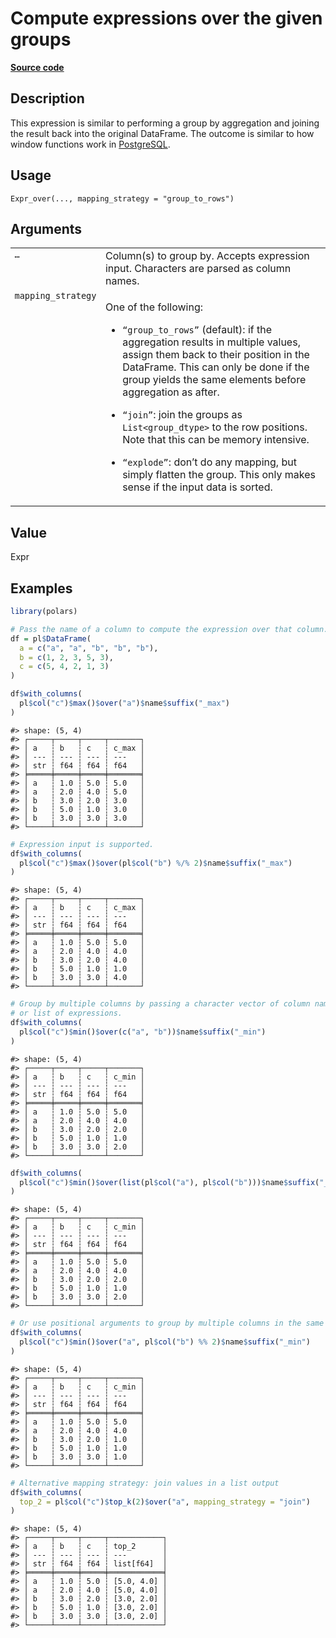 

# Compute expressions over the given groups

[**Source code**](https://github.com/pola-rs/r-polars/tree/741f9cd2614b3302a4d033bcae447425e1b91191/R/expr__expr.R#L1871)

## Description

This expression is similar to performing a group by aggregation and
joining the result back into the original DataFrame. The outcome is
similar to how window functions work in
<a href="https://www.postgresql.org/docs/current/tutorial-window.html">PostgreSQL</a>.

## Usage

<pre><code class='language-R'>Expr_over(..., mapping_strategy = "group_to_rows")
</code></pre>

## Arguments

<table>
<tr>
<td style="white-space: nowrap; font-family: monospace; vertical-align: top">
<code id="Expr_over_:_...">…</code>
</td>
<td>
Column(s) to group by. Accepts expression input. Characters are parsed
as column names.
</td>
</tr>
<tr>
<td style="white-space: nowrap; font-family: monospace; vertical-align: top">
<code id="Expr_over_:_mapping_strategy">mapping_strategy</code>
</td>
<td>

One of the following:

<ul>
<li>

<code>“group_to_rows”</code> (default): if the aggregation results in
multiple values, assign them back to their position in the DataFrame.
This can only be done if the group yields the same elements before
aggregation as after.

</li>
<li>

<code>“join”</code>: join the groups as
<code style="white-space: pre;">List\<group_dtype\></code> to the row
positions. Note that this can be memory intensive.

</li>
<li>

<code>“explode”</code>: don’t do any mapping, but simply flatten the
group. This only makes sense if the input data is sorted.

</li>
</ul>
</td>
</tr>
</table>

## Value

Expr

## Examples

``` r
library(polars)

# Pass the name of a column to compute the expression over that column.
df = pl$DataFrame(
  a = c("a", "a", "b", "b", "b"),
  b = c(1, 2, 3, 5, 3),
  c = c(5, 4, 2, 1, 3)
)

df$with_columns(
  pl$col("c")$max()$over("a")$name$suffix("_max")
)
```

    #> shape: (5, 4)
    #> ┌─────┬─────┬─────┬───────┐
    #> │ a   ┆ b   ┆ c   ┆ c_max │
    #> │ --- ┆ --- ┆ --- ┆ ---   │
    #> │ str ┆ f64 ┆ f64 ┆ f64   │
    #> ╞═════╪═════╪═════╪═══════╡
    #> │ a   ┆ 1.0 ┆ 5.0 ┆ 5.0   │
    #> │ a   ┆ 2.0 ┆ 4.0 ┆ 5.0   │
    #> │ b   ┆ 3.0 ┆ 2.0 ┆ 3.0   │
    #> │ b   ┆ 5.0 ┆ 1.0 ┆ 3.0   │
    #> │ b   ┆ 3.0 ┆ 3.0 ┆ 3.0   │
    #> └─────┴─────┴─────┴───────┘

``` r
# Expression input is supported.
df$with_columns(
  pl$col("c")$max()$over(pl$col("b") %/% 2)$name$suffix("_max")
)
```

    #> shape: (5, 4)
    #> ┌─────┬─────┬─────┬───────┐
    #> │ a   ┆ b   ┆ c   ┆ c_max │
    #> │ --- ┆ --- ┆ --- ┆ ---   │
    #> │ str ┆ f64 ┆ f64 ┆ f64   │
    #> ╞═════╪═════╪═════╪═══════╡
    #> │ a   ┆ 1.0 ┆ 5.0 ┆ 5.0   │
    #> │ a   ┆ 2.0 ┆ 4.0 ┆ 4.0   │
    #> │ b   ┆ 3.0 ┆ 2.0 ┆ 4.0   │
    #> │ b   ┆ 5.0 ┆ 1.0 ┆ 1.0   │
    #> │ b   ┆ 3.0 ┆ 3.0 ┆ 4.0   │
    #> └─────┴─────┴─────┴───────┘

``` r
# Group by multiple columns by passing a character vector of column names
# or list of expressions.
df$with_columns(
  pl$col("c")$min()$over(c("a", "b"))$name$suffix("_min")
)
```

    #> shape: (5, 4)
    #> ┌─────┬─────┬─────┬───────┐
    #> │ a   ┆ b   ┆ c   ┆ c_min │
    #> │ --- ┆ --- ┆ --- ┆ ---   │
    #> │ str ┆ f64 ┆ f64 ┆ f64   │
    #> ╞═════╪═════╪═════╪═══════╡
    #> │ a   ┆ 1.0 ┆ 5.0 ┆ 5.0   │
    #> │ a   ┆ 2.0 ┆ 4.0 ┆ 4.0   │
    #> │ b   ┆ 3.0 ┆ 2.0 ┆ 2.0   │
    #> │ b   ┆ 5.0 ┆ 1.0 ┆ 1.0   │
    #> │ b   ┆ 3.0 ┆ 3.0 ┆ 2.0   │
    #> └─────┴─────┴─────┴───────┘

``` r
df$with_columns(
  pl$col("c")$min()$over(list(pl$col("a"), pl$col("b")))$name$suffix("_min")
)
```

    #> shape: (5, 4)
    #> ┌─────┬─────┬─────┬───────┐
    #> │ a   ┆ b   ┆ c   ┆ c_min │
    #> │ --- ┆ --- ┆ --- ┆ ---   │
    #> │ str ┆ f64 ┆ f64 ┆ f64   │
    #> ╞═════╪═════╪═════╪═══════╡
    #> │ a   ┆ 1.0 ┆ 5.0 ┆ 5.0   │
    #> │ a   ┆ 2.0 ┆ 4.0 ┆ 4.0   │
    #> │ b   ┆ 3.0 ┆ 2.0 ┆ 2.0   │
    #> │ b   ┆ 5.0 ┆ 1.0 ┆ 1.0   │
    #> │ b   ┆ 3.0 ┆ 3.0 ┆ 2.0   │
    #> └─────┴─────┴─────┴───────┘

``` r
# Or use positional arguments to group by multiple columns in the same way.
df$with_columns(
  pl$col("c")$min()$over("a", pl$col("b") %% 2)$name$suffix("_min")
)
```

    #> shape: (5, 4)
    #> ┌─────┬─────┬─────┬───────┐
    #> │ a   ┆ b   ┆ c   ┆ c_min │
    #> │ --- ┆ --- ┆ --- ┆ ---   │
    #> │ str ┆ f64 ┆ f64 ┆ f64   │
    #> ╞═════╪═════╪═════╪═══════╡
    #> │ a   ┆ 1.0 ┆ 5.0 ┆ 5.0   │
    #> │ a   ┆ 2.0 ┆ 4.0 ┆ 4.0   │
    #> │ b   ┆ 3.0 ┆ 2.0 ┆ 1.0   │
    #> │ b   ┆ 5.0 ┆ 1.0 ┆ 1.0   │
    #> │ b   ┆ 3.0 ┆ 3.0 ┆ 1.0   │
    #> └─────┴─────┴─────┴───────┘

``` r
# Alternative mapping strategy: join values in a list output
df$with_columns(
  top_2 = pl$col("c")$top_k(2)$over("a", mapping_strategy = "join")
)
```

    #> shape: (5, 4)
    #> ┌─────┬─────┬─────┬────────────┐
    #> │ a   ┆ b   ┆ c   ┆ top_2      │
    #> │ --- ┆ --- ┆ --- ┆ ---        │
    #> │ str ┆ f64 ┆ f64 ┆ list[f64]  │
    #> ╞═════╪═════╪═════╪════════════╡
    #> │ a   ┆ 1.0 ┆ 5.0 ┆ [5.0, 4.0] │
    #> │ a   ┆ 2.0 ┆ 4.0 ┆ [5.0, 4.0] │
    #> │ b   ┆ 3.0 ┆ 2.0 ┆ [3.0, 2.0] │
    #> │ b   ┆ 5.0 ┆ 1.0 ┆ [3.0, 2.0] │
    #> │ b   ┆ 3.0 ┆ 3.0 ┆ [3.0, 2.0] │
    #> └─────┴─────┴─────┴────────────┘

